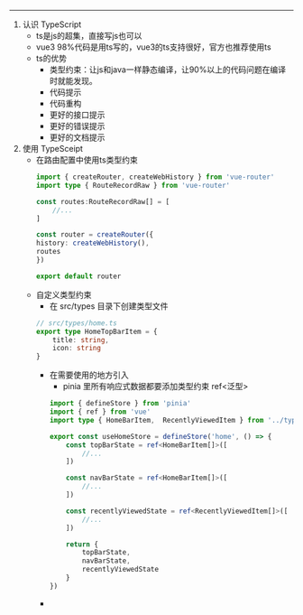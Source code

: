 
---
1. 认识 TypeScript
    - ts是js的超集，直接写js也可以
    - vue3 98%代码是用ts写的，vue3的ts支持很好，官方也推荐使用ts
    - ts的优势
        - 类型约束：让js和java一样静态编译，让90%以上的代码问题在编译时就能发现。
        - 代码提示
        - 代码重构
        - 更好的接口提示
        - 更好的错误提示
        - 更好的文档提示
2. 使用 TypeSceipt
    - 在路由配置中使用ts类型约束
        ```ts
        import { createRouter, createWebHistory } from 'vue-router'
        import type { RouteRecordRaw } from 'vue-router'

        const routes:RouteRecordRaw[] = [
            //...
        ]

        const router = createRouter({
        history: createWebHistory(),
        routes
        })

        export default router
        ```
    - 自定义类型约束
        - 在 src/types 目录下创建类型文件
        ```ts
        // src/types/home.ts
        export type HomeTopBarItem = {
            title: string,
            icon: string
        }
        ```
        - 在需要使用的地方引入
            - pinia 里所有响应式数据都要添加类型约束 ref<泛型>
            ```ts
            import { defineStore } from 'pinia'
            import { ref } from 'vue'
            import type { HomeBarItem,  RecentlyViewedItem } from '../types/home.ts' // import type 是ts的语法，只在编译时起作用，不会在运行时引入

            export const useHomeStore = defineStore('home', () => {
                const topBarState = ref<HomeBarItem[]>([
                    //...
                ])

                const navBarState = ref<HomeBarItem[]>([
                    //...
                ])

                const recentlyViewedState = ref<RecentlyViewedItem[]>([
                    //...
                ])

                return {
                    topBarState,
                    navBarState,
                    recentlyViewedState
                }
            })
            ```
        - 